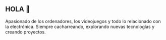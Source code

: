 ## HOLA 👋

Apasionado de los ordenadores, los videojuegos y todo lo relacionado con la electrónica.
Siempre cacharreando, explorando nuevas tecnologías y creando proyectos.
<!--
**trebellarInc/trebellarinc** is a ✨ _special_ ✨ repository because its `README.md` (this file) appears on your GitHub profile.

Here are some ideas to get you started:

- 🔭 I’m currently working on ...
- 🌱 I’m currently learning ...
- 👯 I’m looking to collaborate on ...
- 🤔 I’m looking for help with ...
- 💬 Ask me about ...
- 📫 How to reach me: ...
- 😄 Pronouns: ...
- ⚡ Fun fact: ...
-->
